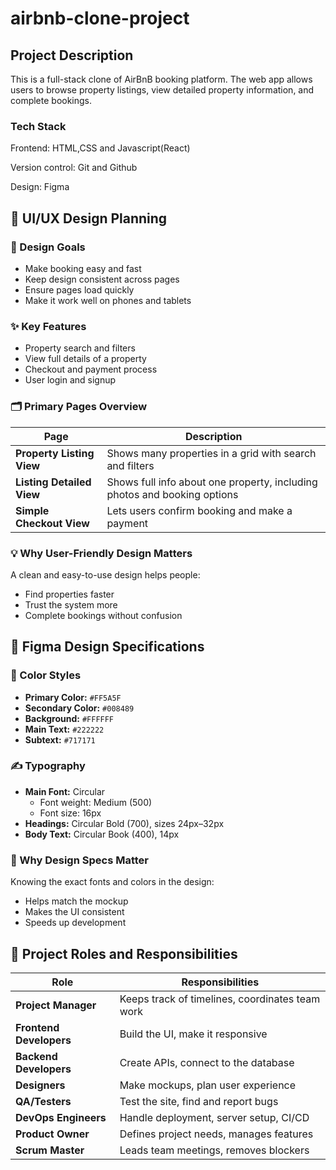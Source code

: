 # airbnb-clone-project

## Project Description
This is a full-stack clone of AirBnB booking platform. The web app allows users to browse property listings, view detailed property information, and complete bookings. 

### Tech Stack
Frontend: HTML,CSS and Javascript(React)  

Version control: Git and Github  

Design: Figma  

## 🧠 UI/UX Design Planning

### 🎯 Design Goals
- Make booking easy and fast
- Keep design consistent across pages
- Ensure pages load quickly
- Make it work well on phones and tablets

### ✨ Key Features
- Property search and filters
- View full details of a property
- Checkout and payment process
- User login and signup

### 🗂️ Primary Pages Overview

| Page | Description |
|------|-------------|
| **Property Listing View** | Shows many properties in a grid with search and filters |
| **Listing Detailed View** | Shows full info about one property, including photos and booking options |
| **Simple Checkout View** | Lets users confirm booking and make a payment |

### 💡 Why User-Friendly Design Matters

A clean and easy-to-use design helps people:
- Find properties faster
- Trust the system more
- Complete bookings without confusion

## 🎨 Figma Design Specifications

### 🎨 Color Styles
- **Primary Color:** `#FF5A5F`
- **Secondary Color:** `#008489`
- **Background:** `#FFFFFF`
- **Main Text:** `#222222`
- **Subtext:** `#717171`

### ✍️ Typography
- **Main Font:** Circular
  - Font weight: Medium (500)
  - Font size: 16px
- **Headings:** Circular Bold (700), sizes 24px–32px
- **Body Text:** Circular Book (400), 14px

### 🧠 Why Design Specs Matter

Knowing the exact fonts and colors in the design:
- Helps match the mockup
- Makes the UI consistent
- Speeds up development

## 👥 Project Roles and Responsibilities

| Role | Responsibilities |
|------|------------------|
| **Project Manager** | Keeps track of timelines, coordinates team work |
| **Frontend Developers** | Build the UI, make it responsive |
| **Backend Developers** | Create APIs, connect to the database |
| **Designers** | Make mockups, plan user experience |
| **QA/Testers** | Test the site, find and report bugs |
| **DevOps Engineers** | Handle deployment, server setup, CI/CD |
| **Product Owner** | Defines project needs, manages features |
| **Scrum Master** | Leads team meetings, removes blockers |





